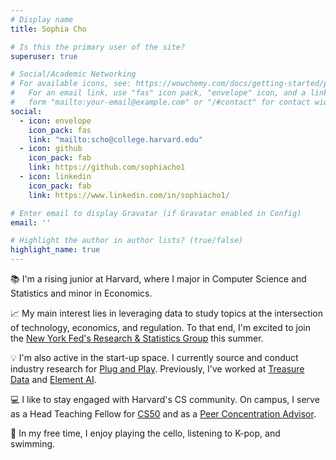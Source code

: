 ```yaml
---
# Display name
title: Sophia Cho

# Is this the primary user of the site?
superuser: true

# Social/Academic Networking
# For available icons, see: https://wowchemy.com/docs/getting-started/page-builder/#icons
#   For an email link, use "fas" icon pack, "envelope" icon, and a link in the
#   form "mailto:your-email@example.com" or "/#contact" for contact widget.
social:
  - icon: envelope
    icon_pack: fas
    link: "mailto:scho@college.harvard.edu"
  - icon: github
    icon_pack: fab
    link: https://github.com/sophiacho1
  - icon: linkedin
    icon_pack: fab
    link: https://www.linkedin.com/in/sophiacho1/

# Enter email to display Gravatar (if Gravatar enabled in Config)
email: ''

# Highlight the author in author lists? (true/false)
highlight_name: true
---
```


&#128218; I'm a rising junior at Harvard, where I major in Computer Science and Statistics and minor in Economics.

&#128200; My main interest lies in leveraging data to study topics at the intersection of technology, economics, and regulation. To that end, I'm excited to join the <a href="https://www.newyorkfed.org/aboutthefed/org_rsg.html" target="_blank">New York Fed's Research & Statistics Group</a> this summer.

&#128161; I'm also active in the start-up space. I currently source and conduct industry research for <a href="https://www.plugandplaytechcenter.com/" target="_blank">Plug and Play</a>. Previously, I've worked at <a href="https://www.treasuredata.com/" target="_blank">Treasure Data</a> and <a href="https://www.elementai.com/" target="_blank">Element AI</a>.

&#128187; I like to stay engaged with Harvard's CS community. On campus, I serve as a Head Teaching Fellow for <a href="https://cs50.harvard.edu/college/2022/fall/" target="_blank">CS50</a> and as a <a href="https://csadvising.seas.harvard.edu/advising/pca/" target="_blank">Peer Concentration Advisor</a>.

&#127881; In my free time, I enjoy playing the cello, listening to K-pop, and swimming.
